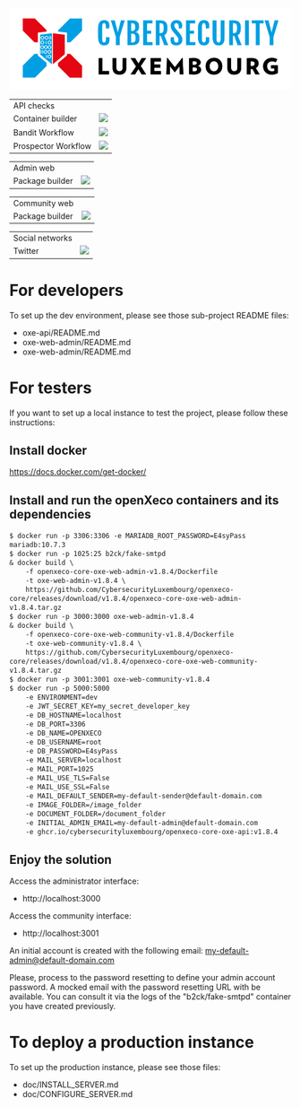 ![logo](./static/cyberlux-logo.jpg?raw=true "CYBERSECURITY Luxembourg")

<table>
<tr>
  <td>API checks</td>
</tr>
<tr>
  <td>Container builder</td>
  <td><a href="https://github.com/CybersecurityLuxembourg/openxeco/actions/workflows/oxe-api_docker.yml"><img src="https://github.com/CybersecurityLuxembourg/openxeco/actions/workflows/oxe-api_docker.yml/badge.svg" /></a></td>
</tr>
<tr>
  <td>Bandit Workflow</td>
  <td><a href="https://github.com/CybersecurityLuxembourg/openxeco/actions/workflows/oxe-api_pycqa-bandit.yml"><img src="https://github.com/CybersecurityLuxembourg/openxeco/actions/workflows/oxe-api_pycqa-bandit.yml/badge.svg" /></a></td>
</tr>
<tr>
  <td>Prospector Workflow</td>
  <td><a href="https://github.com/CybersecurityLuxembourg/openxeco/actions/workflows/oxe-api_pycqa-prospector.yml"><img src="https://github.com/CybersecurityLuxembourg/openxeco/actions/workflows/oxe-api_pycqa-prospector.yml/badge.svg" /></a></td>
</tr>
</table>

<table>
<tr>
  <td>Admin web</td>
</tr>
<tr>
  <td>Package builder</td>
  <td><a href="https://github.com/CybersecurityLuxembourg/openxeco/actions/workflows/oxe-web-admin_package.yml"><img src="https://github.com/CybersecurityLuxembourg/openxeco/actions/workflows/oxe-web-admin_package.yml/badge.svg" /></a></td>
</tr>
</table>

<table>
<tr>
  <td>Community web</td>
</tr>
<tr>
  <td>Package builder</td>
  <td><a href="https://github.com/CybersecurityLuxembourg/openxeco/actions/workflows/oxe-web-community_package.yml"><img src="https://github.com/CybersecurityLuxembourg/openxeco/actions/workflows/oxe-web-community_package.yml/badge.svg" /></a></td>
</tr>
</table>

<table>
<tr>
  <td>Social networks</td>
</tr>
<tr>
  <td>Twitter</td>
  <td><a href="https://twitter.com/cyberluxembourg"><img src="https://img.shields.io/twitter/follow/cyberluxembourg.svg?style=social&label=Follow" /></a></td>
</tr>
</table>

# For developers

To set up the dev environment, please see those sub-project README files:

- oxe-api/README.md
- oxe-web-admin/README.md
- oxe-web-admin/README.md

# For testers

If you want to set up a local instance to test the project, please follow these instructions:

## Install docker

https://docs.docker.com/get-docker/

## Install and run the openXeco containers and its dependencies

```
$ docker run -p 3306:3306 -e MARIADB_ROOT_PASSWORD=E4syPass mariadb:10.7.3
$ docker run -p 1025:25 b2ck/fake-smtpd
& docker build \
    -f openxeco-core-oxe-web-admin-v1.8.4/Dockerfile
    -t oxe-web-admin-v1.8.4 \
    https://github.com/CybersecurityLuxembourg/openxeco-core/releases/download/v1.8.4/openxeco-core-oxe-web-admin-v1.8.4.tar.gz
$ docker run -p 3000:3000 oxe-web-admin-v1.8.4
& docker build \
    -f openxeco-core-oxe-web-community-v1.8.4/Dockerfile
    -t oxe-web-community-v1.8.4 \
    https://github.com/CybersecurityLuxembourg/openxeco-core/releases/download/v1.8.4/openxeco-core-oxe-web-community-v1.8.4.tar.gz
$ docker run -p 3001:3001 oxe-web-community-v1.8.4
$ docker run -p 5000:5000
    -e ENVIRONMENT=dev
    -e JWT_SECRET_KEY=my_secret_developer_key
    -e DB_HOSTNAME=localhost
    -e DB_PORT=3306
    -e DB_NAME=OPENXECO
    -e DB_USERNAME=root
    -e DB_PASSWORD=E4syPass
    -e MAIL_SERVER=localhost
    -e MAIL_PORT=1025
    -e MAIL_USE_TLS=False
    -e MAIL_USE_SSL=False
    -e MAIL_DEFAULT_SENDER=my-default-sender@default-domain.com
    -e IMAGE_FOLDER=/image_folder
    -e DOCUMENT_FOLDER=/document_folder
    -e INITIAL_ADMIN_EMAIL=my-default-admin@default-domain.com
    -e ghcr.io/cybersecurityluxembourg/openxeco-core-oxe-api:v1.8.4
```

## Enjoy the solution

Access the administrator interface:
- http://localhost:3000

Access the community interface:
- http://localhost:3001

An initial account is created with the following email: my-default-admin@default-domain.com

Please, process to the password resetting to define your admin account password. A mocked email with the password resetting URL with be available. You can consult it via the logs of the "b2ck/fake-smtpd" container you have created previously.

# To deploy a production instance

To set up the production instance, please see those files:

- doc/INSTALL_SERVER.md
- doc/CONFIGURE_SERVER.md